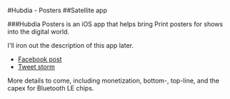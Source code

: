 #Hubdia - Posters
##Satellite app

###Hubdia Posters is an iOS app that helps bring Print posters for shows into the digital world. 

I'll iron out the description of this app later. 

 - [Facebook post](https://www.facebook.com/photo.php?fbid=10202490164035260&set=a.4680549411598.1073741825.1229693171&type=1)
 - [Tweet storm](https://twitter.com/bill_riley/status/478530901862010880)


More details to come, including monetization, bottom-, top-line, and the capex for Bluetooth LE chips. 